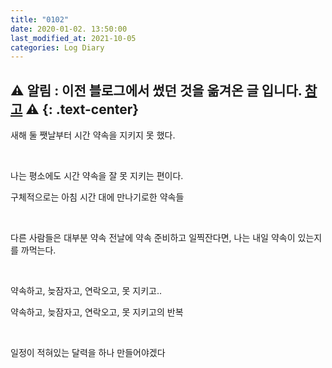 ```yaml
---
title: "0102"
date: 2020-01-02. 13:50:00
last_modified_at: 2021-10-05
categories: Log Diary
---
```

⚠ **알림** : 이전 블로그에서 썼던 것을 옮겨온 글 입니다. [참고](https://ttmdacl.github.io/log/diary/hello-blog/) ⚠
{: .text-center}
---
새해 둘 쨋날부터 시간 약속을 지키지 못 했다.

​

나는 평소에도 시간 약속을 잘 못 지키는 편이다.

구체적으로는 아침 시간 대에 만나기로한 약속들

​

다른 사람들은 대부분 약속 전날에 약속 준비하고 일찍잔다면, 나는 내일 약속이 있는지를 까먹는다.

​

약속하고, 늦잠자고, 연락오고, 못 지키고..

약속하고, 늦잠자고, 연락오고, 못 지키고의 반복

​

일정이 적혀있는 달력을 하나 만들어야겠다